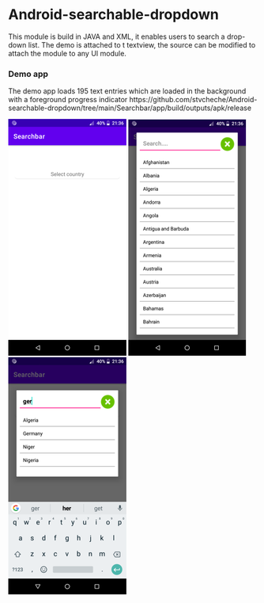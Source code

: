 # Android-searchable-dropdown
This module is build in JAVA and XML, it enables users to search a drop-down list. The demo is attached to t textview, the source can be modified to attach the module to any UI module.

<h3>Demo app</h3>
The demo app loads 195 text entries which are loaded in the background with a foreground progress indicator
https://github.com/stvcheche/Android-searchable-dropdown/tree/main/Searchbar/app/build/outputs/apk/release


![Scalculator image](https://github.com/stvcheche/Android-searchable-dropdown/blob/main/search.png) 
![Scalculator image](https://github.com/stvcheche/Android-searchable-dropdown/blob/main/searcha.png) 
![Scalculator image](https://github.com/stvcheche/Android-searchable-dropdown/blob/main/searchb.png) 
